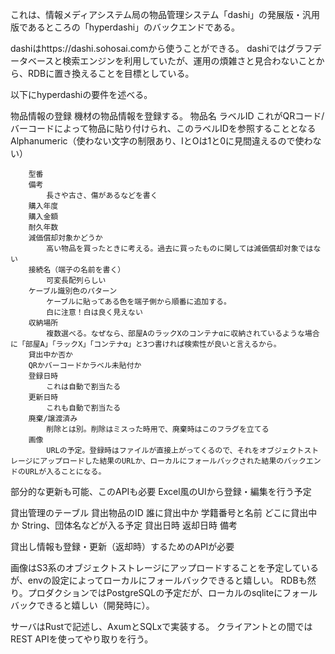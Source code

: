 これは、情報メディアシステム局の物品管理システム「dashi」の発展版・汎用版であるところの「hyperdashi」のバックエンドである。

dashiはhttps://dashi.sohosai.comから使うことができる。
dashiではグラフデータベースと検索エンジンを利用していたが、運用の煩雑さと見合わないことから、RDBに置き換えることを目標としている。

以下にhyperdashiの要件を述べる。

物品情報の登録
	機材の物品情報を登録する。
		物品名
		ラベルID
			これがQRコード/バーコードによって物品に貼り付けられ、このラベルIDを参照することとなる
			Alphanumeric（使わない文字の制限あり、IとOは1と0に見間違えるので使わない）
		
		型番
		備考
			長さや古さ、傷があるなどを書く
		購入年度
		購入金額
		耐久年数
		減価償却対象かどうか
			高い物品を買ったときに考える。過去に買ったものに関しては減価償却対象ではない
		接続名（端子の名前を書く）
			可変長配列らしい
		ケーブル識別色のパターン
			ケーブルに貼ってある色を端子側から順番に追加する。
			白に注意！白は良く見えない
		収納場所
			複数選べる。なぜなら、部屋AのラックXのコンテナαに収納されているような場合に「部屋A」「ラックX」「コンテナα」と3つ書ければ検索性が良いと言えるから。
		貸出中か否か
		QRかバーコードかラベル未貼付か
		登録日時
			これは自動で割当たる
		更新日時
			これも自動で割当たる
		廃棄/譲渡済み
			削除とは別。削除はミスった時用で、廃棄時はこのフラグを立てる
		画像
			URLの予定。登録時はファイルが直接上がってくるので、それをオブジェクトストレージにアップロードした結果のURLか、ローカルにフォールバックされた結果のバックエンドのURLが入ることになる。

部分的な更新も可能、このAPIも必要
Excel風のUIから登録・編集を行う予定

貸出管理のテーブル
	貸出物品のID
	誰に貸出中か
		学籍番号と名前
	どこに貸出中か
		String、団体名などが入る予定
	貸出日時
	返却日時
	備考

貸出し情報も登録・更新（返却時）するためのAPIが必要

画像はS3系のオブジェクトストレージにアップロードすることを予定しているが、envの設定によってローカルにフォールバックできると嬉しい。
RDBも然り。プロダクションではPostgreSQLの予定だが、ローカルのsqliteにフォールバックできると嬉しい（開発時に）。

サーバはRustで記述し、AxumとSQLxで実装する。
クライアントとの間ではREST APIを使ってやり取りを行う。

